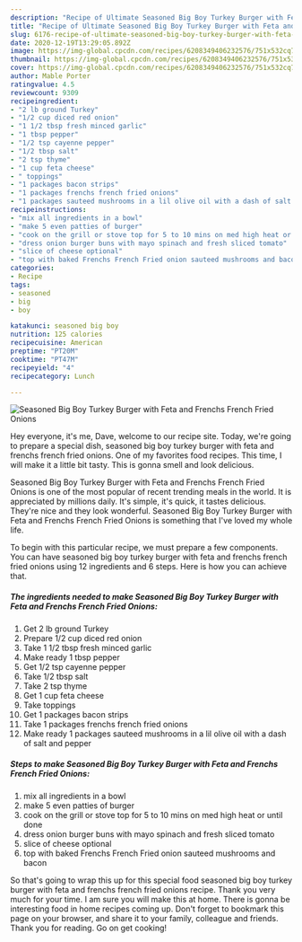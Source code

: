```yaml
---
description: "Recipe of Ultimate Seasoned Big Boy Turkey Burger with Feta and Frenchs French Fried Onions"
title: "Recipe of Ultimate Seasoned Big Boy Turkey Burger with Feta and Frenchs French Fried Onions"
slug: 6176-recipe-of-ultimate-seasoned-big-boy-turkey-burger-with-feta-and-frenchs-french-fried-onions
date: 2020-12-19T13:29:05.892Z
image: https://img-global.cpcdn.com/recipes/6208349406232576/751x532cq70/seasoned-big-boy-turkey-burger-with-feta-and-frenchs-french-fried-onions-recipe-main-photo.jpg
thumbnail: https://img-global.cpcdn.com/recipes/6208349406232576/751x532cq70/seasoned-big-boy-turkey-burger-with-feta-and-frenchs-french-fried-onions-recipe-main-photo.jpg
cover: https://img-global.cpcdn.com/recipes/6208349406232576/751x532cq70/seasoned-big-boy-turkey-burger-with-feta-and-frenchs-french-fried-onions-recipe-main-photo.jpg
author: Mable Porter
ratingvalue: 4.5
reviewcount: 9309
recipeingredient:
- "2 lb ground Turkey"
- "1/2 cup diced red onion"
- "1 1/2 tbsp fresh minced garlic"
- "1 tbsp pepper"
- "1/2 tsp cayenne pepper"
- "1/2 tbsp salt"
- "2 tsp thyme"
- "1 cup feta cheese"
- " toppings"
- "1 packages bacon strips"
- "1 packages frenchs french fried onions"
- "1 packages sauteed mushrooms in a lil olive oil with a dash of salt and pepper"
recipeinstructions:
- "mix all ingredients in a bowl"
- "make 5 even patties of burger"
- "cook on the grill or stove top for 5 to 10 mins on med high heat or until done"
- "dress onion burger buns with mayo spinach and fresh sliced tomato"
- "slice of cheese optional"
- "top with baked Frenchs French Fried onion sauteed mushrooms and bacon"
categories:
- Recipe
tags:
- seasoned
- big
- boy

katakunci: seasoned big boy 
nutrition: 125 calories
recipecuisine: American
preptime: "PT20M"
cooktime: "PT47M"
recipeyield: "4"
recipecategory: Lunch

---
```



![Seasoned Big Boy Turkey Burger with Feta and Frenchs French Fried Onions](https://img-global.cpcdn.com/recipes/6208349406232576/751x532cq70/seasoned-big-boy-turkey-burger-with-feta-and-frenchs-french-fried-onions-recipe-main-photo.jpg)

Hey everyone, it's me, Dave, welcome to our recipe site. Today, we're going to prepare a special dish, seasoned big boy turkey burger with feta and frenchs french fried onions. One of my favorites food recipes. This time, I will make it a little bit tasty. This is gonna smell and look delicious.



Seasoned Big Boy Turkey Burger with Feta and Frenchs French Fried Onions is one of the most popular of recent trending meals in the world. It is appreciated by millions daily. It's simple, it's quick, it tastes delicious. They're nice and they look wonderful. Seasoned Big Boy Turkey Burger with Feta and Frenchs French Fried Onions is something that I've loved my whole life.


To begin with this particular recipe, we must prepare a few components. You can have seasoned big boy turkey burger with feta and frenchs french fried onions using 12 ingredients and 6 steps. Here is how you can achieve that.

<!--inarticleads1-->

##### The ingredients needed to make Seasoned Big Boy Turkey Burger with Feta and Frenchs French Fried Onions:

1. Get 2 lb ground Turkey
1. Prepare 1/2 cup diced red onion
1. Take 1 1/2 tbsp fresh minced garlic
1. Make ready 1 tbsp pepper
1. Get 1/2 tsp cayenne pepper
1. Take 1/2 tbsp salt
1. Take 2 tsp thyme
1. Get 1 cup feta cheese
1. Take  toppings
1. Get 1 packages bacon strips
1. Take 1 packages frenchs french fried onions
1. Make ready 1 packages sauteed mushrooms in a lil olive oil with a dash of salt and pepper




<!--inarticleads2-->

##### Steps to make Seasoned Big Boy Turkey Burger with Feta and Frenchs French Fried Onions:

1. mix all ingredients in a bowl
1. make 5 even patties of burger
1. cook on the grill or stove top for 5 to 10 mins on med high heat or until done
1. dress onion burger buns with mayo spinach and fresh sliced tomato
1. slice of cheese optional
1. top with baked Frenchs French Fried onion sauteed mushrooms and bacon




So that's going to wrap this up for this special food seasoned big boy turkey burger with feta and frenchs french fried onions recipe. Thank you very much for your time. I am sure you will make this at home. There is gonna be interesting food in home recipes coming up. Don't forget to bookmark this page on your browser, and share it to your family, colleague and friends. Thank you for reading. Go on get cooking!
